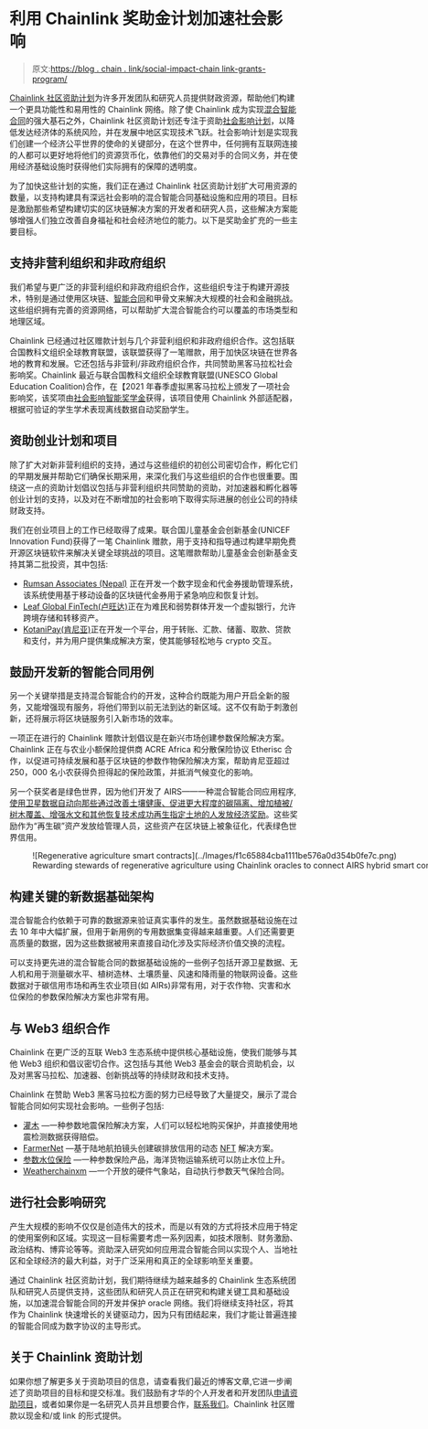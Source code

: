 # 利用 Chainlink 奖助金计划加速社会影响

> 原文:[https://blog . chain . link/social-impact-chain link-grants-program/](https://blog.chain.link/social-impact-chainlink-grants-program/)

[Chainlink 社区资助计划](https://chain.link/community/grants)为许多开发团队和研究人员提供财政资源，帮助他们构建一个更具功能性和易用性的 Chainlink 网络。除了使 Chainlink 成为实现[混合智能合同](https://blog.chain.link/hybrid-smart-contracts-explained/)的强大基石之外，Chainlink 社区资助计划还专注于资助[社会影响计划](https://blog.chain.link/chainlink-expands-grant-program-to-support-social-impact-projects/)，以降低发达经济体的系统风险，并在发展中地区实现技术飞跃。社会影响计划是实现我们创建一个经济公平世界的使命的关键部分，在这个世界中，任何拥有互联网连接的人都可以更好地将他们的资源货币化，依靠他们的交易对手的合同义务，并在使用经济基础设施时获得他们实际拥有的保障的透明度。

为了加快这些计划的实施，我们正在通过 Chainlink 社区资助计划扩大可用资源的数量，以支持构建具有深远社会影响的混合智能合同基础设施和应用的项目。目标是激励那些希望构建切实的区块链解决方案的开发者和研究人员，这些解决方案能够增强人们独立改善自身福祉和社会经济地位的能力。以下是奖助金扩充的一些主要目标。

## 支持非营利组织和非政府组织

我们希望与更广泛的非营利组织和非政府组织合作，这些组织专注于构建开源技术，特别是通过使用区块链、[智能合同](https://chain.link/education/smart-contracts)和甲骨文来解决大规模的社会和金融挑战。这些组织拥有完善的资源网络，可以帮助扩大混合智能合约可以覆盖的市场类型和地理区域。

Chainlink 已经通过社区赠款计划与几个非营利组织和非政府组织合作。这包括联合国教科文组织全球教育联盟，该联盟获得了一笔赠款，用于加快区块链在世界各地的教育和发展。它还包括与非营利/非政府组织合作，共同赞助黑客马拉松社会影响奖。Chainlink 最近与联合国教科文组织全球教育联盟(UNESCO Global Education Coalition)合作，在【2021 年春季虚拟黑客马拉松上颁发了一项社会影响奖，该奖项由[社会影响智能奖学金](https://devpost.com/software/smart-scholarship)获得，该项目使用 Chainlink 外部适配器，根据可验证的学生学术表现离线数据自动奖励学生。

## 资助创业计划和项目

除了扩大对新非营利组织的支持，通过与这些组织的初创公司密切合作，孵化它们的早期发展并帮助它们确保长期采用，来深化我们与这些组织的合作也很重要。围绕这一点的资助计划倡议包括与非营利组织共同赞助的资助，对加速器和孵化器等创业计划的支持，以及对在不断增加的社会影响下取得实际进展的创业公司的持续财政支持。

我们在创业项目上的工作已经取得了成果。联合国儿童基金会创新基金(UNICEF Innovation Fund)获得了一笔 Chainlink 赠款，用于支持和指导通过构建早期免费开源区块链软件来解决关键全球挑战的项目。这笔赠款帮助儿童基金会创新基金支持其第二批投资，其中包括:

*   [Rumsan Associates (Nepal)](https://www.unicefinnovationfund.org/broadcast/updates/rahat-tokenized-aid-distribution-platform-support-vulnerable-communities) 正在开发一个数字现金和代金券援助管理系统，该系统使用基于移动设备的区块链代金券用于紧急响应和恢复计划。
*   [Leaf Global FinTech(卢旺达)](https://www.unicefinnovationfund.org/broadcast/updates/leaf-wallet-digital-financial-services-refugees-and-under-resourced-communities)正在为难民和弱势群体开发一个虚拟银行，允许跨境存储和转移资产。
*   [KotaniPay(肯尼亚)](https://www.unicefinnovationfund.org/broadcast/updates/kotani-pay-increasing-access-financial-instruments-using-blockchain-and)正在开发一个平台，用于转账、汇款、储蓄、取款、贷款和支付，并为用户提供集成解决方案，使其能够轻松地与 crypto 交互。

## 鼓励开发新的智能合同用例

另一个关键举措是支持混合智能合约的开发，这种合约既能为用户开启全新的服务，又能增强现有服务，将他们带到以前无法到达的新区域。这不仅有助于刺激创新，还将展示将区块链服务引入新市场的效率。

一项正在进行的 Chainlink 赠款计划倡议是在新兴市场创建参数保险解决方案。Chainlink 正在与农业小额保险提供商 ACRE Africa 和分散保险协议 Etherisc 合作，以促进可持续发展和基于区块链的参数作物保险解决方案，帮助肯尼亚超过 250，000 名小农获得负担得起的保险政策，并抵消气候变化的影响。

另一个获奖者是绿色世界，因为他们开发了 AIRS——一种混合智能合同应用程序,[使用卫星数据自动向那些通过改善土壤健康、促进更大程度的碳隔离、增加植被/树木覆盖、增强水文和其他恢复技术成功再生指定土地的人发放经济奖励](https://blog.chain.link/reversing-climate-change-how-hybrid-smart-contracts-incentivize-regenerative-agriculture/)。这些奖励作为“再生碳”资产发放给管理人员，这些资产在区块链上被象征化，代表绿色世界信用。

<figure id="attachment_2048" aria-describedby="caption-attachment-2048" style="width: 1024px" class="wp-caption aligncenter">![Regenerative agriculture smart contracts](../Images/f1c65884cba1111be576a0d354b0fe7c.png)

<figcaption id="caption-attachment-2048" class="wp-caption-text">Rewarding stewards of regenerative agriculture using Chainlink oracles to connect AIRS hybrid smart contracts with satellite remote sensing data.</figcaption>

</figure>

## 构建关键的新数据基础架构

混合智能合约依赖于可靠的数据源来验证真实事件的发生。虽然数据基础设施在过去 10 年中大幅扩展，但用于新用例的专用数据集变得越来越重要。人们还需要更高质量的数据，因为这些数据被用来直接自动化涉及实际经济价值交换的流程。

可以支持更先进的混合智能合同的数据基础设施的一些例子包括开源卫星数据、无人机和用于测量碳水平、植树造林、土壤质量、风速和降雨量的物联网设备。这些数据对于碳信用市场和再生农业项目(如 AIRs)非常有用，对于农作物、灾害和水位保险的参数保险解决方案也非常有用。

## 与 Web3 组织合作

Chainlink 在更广泛的互联 Web3 生态系统中提供核心基础设施，使我们能够与其他 Web3 组织和倡议密切合作。这包括与其他 Web3 基金会的联合资助机会，以及对黑客马拉松、加速器、创新挑战等的持续财政和技术支持。

Chainlink 在赞助 Web3 黑客马拉松方面的努力已经导致了大量提交，展示了混合智能合同如何实现社会影响。一些例子包括:

*   [灌木](https://chainlink-2021.devpost.com/submissions/228135-shrub) —一种参数地震保险解决方案，人们可以轻松地购买保护，并直接使用地震检测数据获得赔偿。
*   [FarmerNet](https://chainlink-2021.devpost.com/submissions/228136-farmernet-carbon-credits) —基于陆地航拍镜头创建碳排放信用的动态 [NFT](https://chain.link/education/nfts) 解决方案。
*   [参数水位保险](https://blog.chain.link/build-a-marine-insurance-smart-contract-with-chainlink/) —一种参数保险产品，海洋货物运输系统可以防止水位上升。
*   [Weatherchainxm](https://chainlink-2021.devpost.com/submissions/220907-weatherchainxm) —一个开放的硬件气象站，自动执行参数天气保险合同。

## 进行社会影响研究

产生大规模的影响不仅仅是创造伟大的技术，而是以有效的方式将技术应用于特定的使用案例和区域。实现这一目标需要考虑一系列因素，如技术限制、财务激励、政治结构、博弈论等等。资助深入研究如何应用混合智能合同以实现个人、当地社区和全球经济的最大利益，对于广泛采用和真正的全球影响至关重要。

通过 Chainlink 社区资助计划，我们期待继续为越来越多的 Chainlink 生态系统团队和研究人员提供支持，这些团队和研究人员正在研究和构建关键工具和基础设施，以加速混合智能合同的开发并保护 oracle 网络。我们将继续支持社区，将其作为 Chainlink 快速增长的关键驱动力，因为只有团结起来，我们才能让普遍连接的智能合同成为数字协议的主导形式。

## 关于 Chainlink 资助计划

如果你想了解更多关于资助项目的信息，请查看我们最近的博客文章,它进一步阐述了资助项目的目标和提交标准。我们鼓励有才华的个人开发者和开发团队[申请资助项目](https://chainlinkgrants.typeform.com/to/efEbsq)，或者如果你是一名研究人员并且想要合作，[联系我们](/cdn-cgi/l/email-protection#1f6d7a6c7a7e6d7c775f7c777e767173767174737e7d6c317c7072)。Chainlink 社区赠款以现金和/或 link 的形式提供。